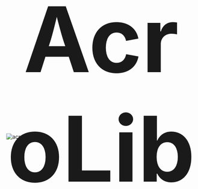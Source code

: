 # AcroLib

![acrolib-splash](assets/Reading-Acrobats-Refined-Colorised.png)

<style>
  h1 {
    font-size: 25vw;
    text-align: center;
    padding-bottom: 0;
    padding-top: 0;
    margin: 0;
    margin-bottom: -200px;
  }

  .up {
    display: none;
  }

  main {
    padding-bottom: 0;
  }
</style>
